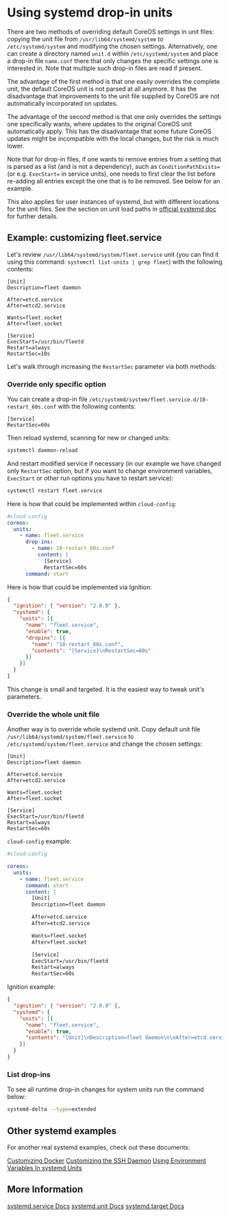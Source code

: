 # Using systemd drop-in units

There are two methods of overriding default CoreOS settings in unit files: copying the unit file from `/usr/lib64/systemd/system` to `/etc/systemd/system` and modifying the chosen settings. Alternatively, one can create a directory named `unit.d` within `/etc/systemd/system` and place a drop-in file `name.conf` there that only changes the specific settings one is interested in. Note that multiple such drop-in files are read if present.

The advantage of the first method is that one easily overrides the complete unit, the default CoreOS unit is not parsed at all anymore. It has the disadvantage that improvements to the unit file supplied by CoreOS are not automatically incorporated on updates.

The advantage of the second method is that one only overrides the settings one specifically wants, where updates to the original CoreOS unit automatically apply. This has the disadvantage that some future CoreOS updates might be incompatible with the local changes, but the risk is much lower.

Note that for drop-in files, if one wants to remove entries from a setting that is parsed as a list (and is not a dependency), such as `ConditionPathExists=` (or e.g. `ExecStart=` in service units), one needs to first clear the list before re-adding all entries except the one that is to be removed. See below for an example.

This also applies for user instances of systemd, but with different locations for the unit files. See the section on unit load paths in [official systemd doc](http://www.freedesktop.org/software/systemd/man/systemd.unit.html) for further details.

## Example: customizing fleet.service

Let's review `/usr/lib64/systemd/system/fleet.service` unit (you can find it using this command: `systemctl list-units | grep fleet`) with the following contents:

```
[Unit]
Description=fleet daemon

After=etcd.service
After=etcd2.service

Wants=fleet.socket
After=fleet.socket

[Service]
ExecStart=/usr/bin/fleetd
Restart=always
RestartSec=10s
```

Let's walk through increasing the `RestartSec` parameter via both methods:

### Override only specific option

You can create a drop-in file `/etc/systemd/system/fleet.service.d/10-restart_60s.conf` with the following contents:

```
[Service]
RestartSec=60s
```

Then reload systemd, scanning for new or changed units:

```sh
systemctl daemon-reload

```

And restart modified service if necessary (in our example we have changed only `RestartSec` option, but if you want to change environment variables, `ExecStart` or other run options you have to restart service):

```sh
systemctl restart fleet.service
```

Here is how that could be implemented within `cloud-config`:

```yaml
#cloud-config
coreos:
  units:
    - name: fleet.service
      drop-ins:
        - name: 10-restart_60s.conf
          content: |
            [Service]
            RestartSec=60s
      command: start
```

Here is how that could be implemented via Ignition:

```json
{
  "ignition": { "version": "2.0.0" },
  "systemd": {
    "units": [{
      "name": "fleet.service",
      "enable": true,
      "dropins": [{
        "name": "10-restart_60s.conf",
        "contents": "[Service]\nRestartSec=60s"
      }]
    }]
  }
}
```

This change is small and targeted. It is the easiest way to tweak unit's parameters.

### Override the whole unit file

Another way is to override whole systemd unit. Copy default unit file `/usr/lib64/systemd/system/fleet.service` to `/etc/systemd/system/fleet.service` and change the chosen settings:

```
[Unit]
Description=fleet daemon

After=etcd.service
After=etcd2.service

Wants=fleet.socket
After=fleet.socket

[Service]
ExecStart=/usr/bin/fleetd
Restart=always
RestartSec=60s
```

`cloud-config` example:

```yaml
#cloud-config

coreos:
  units:
    - name: fleet.service
      command: start
      content: |
        [Unit]
        Description=fleet daemon

        After=etcd.service
        After=etcd2.service

        Wants=fleet.socket
        After=fleet.socket

        [Service]
        ExecStart=/usr/bin/fleetd
        Restart=always
        RestartSec=60s
```

Ignition example:

```json
{
  "ignition": { "version": "2.0.0" },
  "systemd": {
    "units": [{
      "name": "fleet.service",
      "enable": true,
      "contents": "[Unit]\nDescription=fleet daemon\n\nAfter=etcd.service\nAfter=etcd2.service\n\nWants=fleet.socket\nAfter=fleet.socket\n\n[Service]\nExecStart=/usr/bin/fleetd\nRestart=always\nRestartSec=60s"
    }]
  }
}
```

### List drop-ins

To see all runtime drop-in changes for system units run the command below:

```sh
systemd-delta --type=extended
```

## Other systemd examples

For another real systemd examples, check out these documents:

[Customizing Docker](customizing-docker.md#using-a-dockercfg-file-for-authentication)
[Customizing the SSH Daemon](customizing-sshd.md#changing-the-sshd-port)
[Using Environment Variables In systemd Units](using-environment-variables-in-systemd-units.md)

## More Information

<a class="btn btn-default" href="http://www.freedesktop.org/software/systemd/man/systemd.service.html">systemd.service Docs</a>
<a class="btn btn-default" href="http://www.freedesktop.org/software/systemd/man/systemd.unit.html">systemd.unit Docs</a>
<a class="btn btn-default" href="http://www.freedesktop.org/software/systemd/man/systemd.target.html">systemd.target Docs</a>
